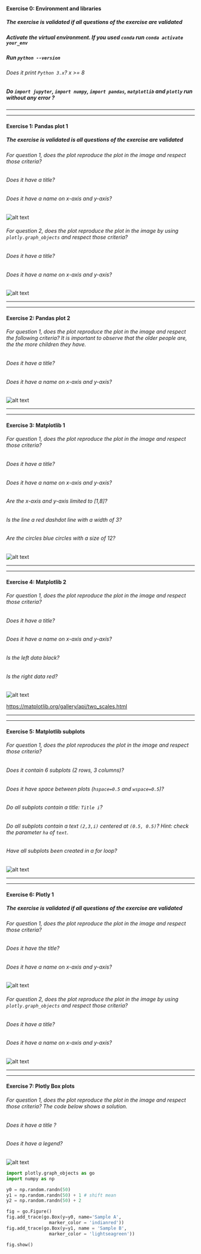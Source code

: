 #### Exercise 0: Environment and libraries

##### The exercise is validated if all questions of the exercise are validated

##### Activate the virtual environment. If you used `conda` run `conda activate your_env`

##### Run `python --version`

###### Does it print `Python 3.x`? x >= 8

##### Do `import jupyter`, `import numpy`, `import pandas`, `matplotlib` and `plotly` run without any error ?

---

---

#### Exercise 1: Pandas plot 1

##### The exercise is validated is all questions of the exercise are validated

###### For question 1, does the plot reproduce the plot in the image and respect those criteria?

###### Does it have a title?

###### Does it have a name on x-axis and y-axis?

![alt text][logo_ex6]

[logo_ex6]: ../w1day03_ex6_plot1.png "Time series ex6"

###### For question 2, does the plot reproduce the plot in the image by using `plotly.graph_objects` and respect those criteria?

###### Does it have a title?

###### Does it have a name on x-axis and y-axis?

![alt text][logo_ex6]

[logo_ex6]: ../w1day03_ex6_plot1.png "Time series ex6"

---

---

#### Exercise 2: Pandas plot 2

###### For question 1, does the plot reproduce the plot in the image and respect the following criteria? It is important to observe that the older people are, the the more children they have.

###### Does it have a title?

###### Does it have a name on x-axis and y-axis?

![alt text][logo_ex2]

[logo_ex2]: ../w1day03_ex2_plot1.png "Scatter plot ex2"

---

---

#### Exercise 3: Matplotlib 1

###### For question 1, does the plot reproduce the plot in the image and respect those criteria?

###### Does it have a title?

###### Does it have a name on x-axis and y-axis?

###### Are the x-axis and y-axis limited to [1,8]?

###### Is the line a red dashdot line with a width of 3?

###### Are the circles blue circles with a size of 12?

![alt text][logo_ex3]

[logo_ex3]: ../w1day03_ex3_plot1.png "Scatter plot ex3"

---

---

#### Exercise 4: Matplotlib 2

###### For question 1, does the plot reproduce the plot in the image and respect those criteria?

###### Does it have a title?

###### Does it have a name on x-axis and y-axis?

###### Is the left data black?

###### Is the right data red?

![alt text][logo_ex4]

[logo_ex4]: ../w1day03_ex4_plot1.png "Twin axis ex4"

https://matplotlib.org/gallery/api/two_scales.html

---

---

#### Exercise 5: Matplotlib subplots

###### For question 1, does the plot reproduces the plot in the image and respect those criteria?

###### Does it contain 6 subplots (2 rows, 3 columns)?

###### Does it have space between plots (`hspace=0.5` and `wspace=0.5`)?

###### Do all subplots contain a title: `Title i`?

###### Do all subplots contain a text `(2,3,i)` centered at `(0.5, 0.5)`? _Hint_: check the parameter `ha` of `text`.

###### Have all subplots been created in a for loop?

![alt text][logo_ex5]

[logo_ex5]: ../w1day03_ex5_plot1.png "Subplots ex5"

---

---

#### Exercise 6: Plotly 1

##### The exercise is validated if all questions of the exercise are validated

###### For question 1, does the plot reproduce the plot in the image and respect those criteria?

###### Does it have the title?

###### Does it have a name on x-axis and y-axis?

![alt text][logo_ex6]

[logo_ex6]: ../w1day03_ex6_plot1.png "Time series ex6"

###### For question 2, does the plot reproduce the plot in the image by using `plotly.graph_objects` and respect those criteria?

###### Does it have a title?

###### Does it have a name on x-axis and y-axis?

![alt text][logo_ex6]

[logo_ex6]: ../w1day03_ex6_plot1.png "Time series ex6"

---

---

#### Exercise 7: Plotly Box plots

###### For question 1, does the plot reproduce the plot in the image and respect those criteria? The code below shows a solution.

###### Does it have a title ?

###### Does it have a legend?

![alt text][logo_ex7]

[logo_ex7]: ../w1day03_ex7_plot1.png "Box plot ex7"

```python
import plotly.graph_objects as go
import numpy as np

y0 = np.random.randn(50)
y1 = np.random.randn(50) + 1 # shift mean
y2 = np.random.randn(50) + 2

fig = go.Figure()
fig.add_trace(go.Box(y=y0, name='Sample A',
                marker_color = 'indianred'))
fig.add_trace(go.Box(y=y1, name = 'Sample B',
                marker_color = 'lightseagreen'))

fig.show()
```
